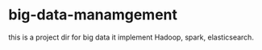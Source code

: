 # big-data-manamgement
 this is a project dir for big data
 it implement Hadoop, spark, elasticsearch.
